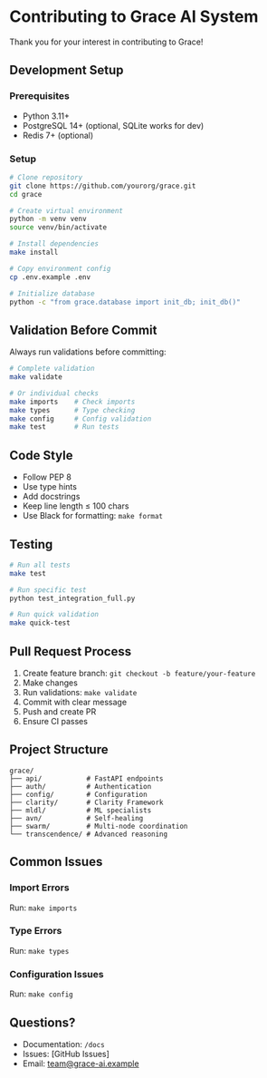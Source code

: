 # Contributing to Grace AI System

Thank you for your interest in contributing to Grace!

## Development Setup

### Prerequisites
- Python 3.11+
- PostgreSQL 14+ (optional, SQLite works for dev)
- Redis 7+ (optional)

### Setup

```bash
# Clone repository
git clone https://github.com/yourorg/grace.git
cd grace

# Create virtual environment
python -m venv venv
source venv/bin/activate

# Install dependencies
make install

# Copy environment config
cp .env.example .env

# Initialize database
python -c "from grace.database import init_db; init_db()"
```

## Validation Before Commit

Always run validations before committing:

```bash
# Complete validation
make validate

# Or individual checks
make imports    # Check imports
make types      # Type checking
make config     # Config validation
make test       # Run tests
```

## Code Style

- Follow PEP 8
- Use type hints
- Add docstrings
- Keep line length ≤ 100 chars
- Use Black for formatting: `make format`

## Testing

```bash
# Run all tests
make test

# Run specific test
python test_integration_full.py

# Run quick validation
make quick-test
```

## Pull Request Process

1. Create feature branch: `git checkout -b feature/your-feature`
2. Make changes
3. Run validations: `make validate`
4. Commit with clear message
5. Push and create PR
6. Ensure CI passes

## Project Structure

```
grace/
├── api/           # FastAPI endpoints
├── auth/          # Authentication
├── config/        # Configuration
├── clarity/       # Clarity Framework
├── mldl/          # ML specialists
├── avn/           # Self-healing
├── swarm/         # Multi-node coordination
└── transcendence/ # Advanced reasoning
```

## Common Issues

### Import Errors
Run: `make imports`

### Type Errors
Run: `make types`

### Configuration Issues
Run: `make config`

## Questions?

- Documentation: `/docs`
- Issues: [GitHub Issues]
- Email: team@grace-ai.example
